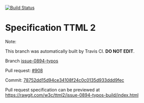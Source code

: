 [![Build Status](https://travis-ci.org/w3c/ttml2.svg?branch=issue-0894-typos)](https://travis-ci.org/w3c/ttml2)


# Specification TTML 2


Note:


This branch was automatically built by Travis CI. <b>DO NOT EDIT</b>.


 Branch [issue-0894-typos](https://github.com/w3c/ttml2/tree/issue-0894-typos)


 Pull request: [#908](https://github.com/w3c/ttml2/pull/908)


 Commit: [78752dd15d94ce34108f24c0c0135d933ddd9fec](https://github.com/w3c/ttml2/commit/78752dd15d94ce34108f24c0c0135d933ddd9fec)

Pull request specification can be previewed at https://rawgit.com/w3c/ttml2/issue-0894-typos-build/index.html



